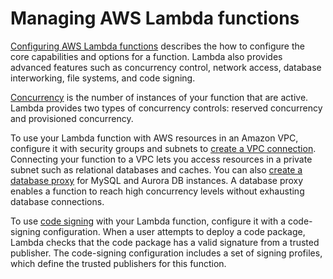 # Managing AWS Lambda functions<a name="lambda-managing"></a>

[Configuring AWS Lambda functions](lambda-functions.md) describes the how to configure the core capabilities and options for a function\. Lambda also provides advanced features such as concurrency control, network access, database interworking, file systems, and code signing\.

[Concurrency](configuration-concurrency.md) is the number of instances of your function that are active\. Lambda provides two types of concurrency controls: reserved concurrency and provisioned concurrency\.

To use your Lambda function with AWS resources in an Amazon VPC, configure it with security groups and subnets to [create a VPC connection](configuration-vpc.md)\. Connecting your function to a VPC lets you access resources in a private subnet such as relational databases and caches\. You can also [create a database proxy](configuration-database.md) for MySQL and Aurora DB instances\. A database proxy enables a function to reach high concurrency levels without exhausting database connections\.

To use [code signing](configuration-codesigning.md) with your Lambda function, configure it with a code\-signing configuration\. When a user attempts to deploy a code package, Lambda checks that the code package has a valid signature from a trusted publisher\. The code\-signing configuration includes a set of signing profiles, which define the trusted publishers for this function\.